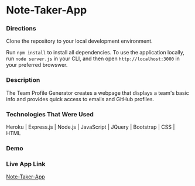 # Note-Taker-App


### Directions
Clone the repository to your local development environment.

Run `npm install` to install all dependencies. To use the application locally, run `node server.js` in your CLI, and then open `http://localhost:3000` in your preferred browswer.

### Description
The Team Profile Generator creates a webpage that displays a team's basic info and provides quick access to emails and GitHub profiles.

### Technologies That Were Used
Heroku | Express.js | Node.js | JavaScript | JQuery | Bootstrap | CSS | HTML

### Demo




### Live App Link

[Note-Taker-App](https://lit-lowlands-32256.herokuapp.com/)



